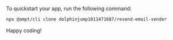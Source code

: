To quickstart your app, run the following command: 

```bash
npx @ampt/cli clone dolphinjump1011471687/resend-email-sender
```

Happy coding!